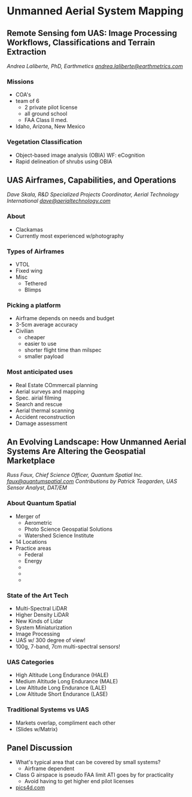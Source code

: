 # Unmanned Aerial System Mapping

## Remote Sensing fom UAS: Image Processing Workflows, Classifications and Terrain Extraction
*Andrea Laliberte, PhD, Earthmetics*
*andrea.laliberte@earthmetrics.com*

### Missions
* COA's
* team of 6
    * 2 private pilot license
    * all ground school
    * FAA Class II med.
* Idaho, Arizona, New Mexico

### Vegetation Classification
* Object-based image analysis (OBIA) WF: eCognition
* Rapid delineation of shrubs using OBIA



## UAS Airframes, Capabilities, and Operations
*Dave Skala, R&D Specialized Projects Coordinator, Aerial Technology International*
*dave@aerialtechnology.com*

### About
* Clackamas
* Currently most experienced w/photography

### Types of Airframes
* VTOL
* Fixed wing
* Misc
    * Tethered
    * Blimps

### Picking a platform
* Airframe depends on needs and budget
* 3-5cm average accuracy
* Civilian
    * cheaper
    * easier to use
    * shorter flight time than milspec
    * smaller payload

### Most anticipated uses
* Real Estate COmmercail planning
* Aerial surveys and mapping
* Spec. airial filming
* Search and rescue
* Aerial thermal scanning
* Accident reconstruction
* Damage assessment

## An Evolving Landscape: How Unmanned Aerial Systems Are Altering the Geospatial Marketplace
*Russ Faux, Chief Science Officer, Quantum Spatial Inc.*
*faux@quantumspatial.com*
*Contributions by Patrick Teagarden, UAS Sensor Analyst, DAT/EM*

### About Quantum Spatial
* Merger of
    * Aerometric
    * Photo Science Geospatial Solutions
    * Watershed Science Institute
* 14 Locations
* Practice areas
    * Federal
    * Energy
    * 
    * 
    * 

### State of the Art Tech
* Multi-Spectral LiDAR
* Higher Density LiDAR
* New Kinds of Lidar
* System Miniaturization
* Image Processing
* UAS w/ 300 degree of view!
* 100g, 7-band, 7cm multi-spectral sensors!

### UAS Categories
* High Altitude Long Endurance (HALE)
* Medium Altitude Long Endurance (MALE)
* Low Altitude Long Endurance (LALE)
* Low Altitude Short Endurance (LASE)

### Traditional Systems vs UAS
* Markets overlap, compliment each other
* (Slides w/Matrix)
 
## Panel Discussion

* What's typical area that can be covered by small systems?
    * Airframe dependent
* Class G airspace is pseudo FAA limit ATI goes by for practicality
    * Avoid having to get higher end pilot licenses
* [pics4d.com](http://www.pics4d.com)

